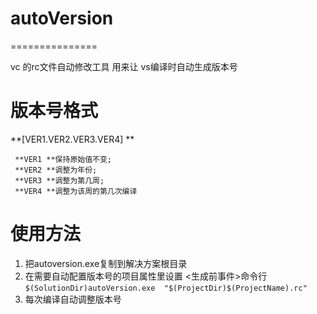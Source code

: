 # autoVersion
===============

vc 的rc文件自动修改工具 用来让 vs编译时自动生成版本号

# 版本号格式
 **[VER1.VER2.VER3.VER4] **  
 
	 **VER1 **保持原始值不变;  
	 **VER2 **调整为年份;  
	 **VER3 **调整为第几周;  
	 **VER4 **调整为该周的第几次编译  
# 使用方法
1. 把autoversion.exe复制到解决方案根目录
2. 在需要自动配置版本号的项目属性里设置 <生成前事件>命令行
```$(SolutionDir)autoVersion.exe  "$(ProjectDir)$(ProjectName).rc"```
3. 每次编译自动调整版本号
